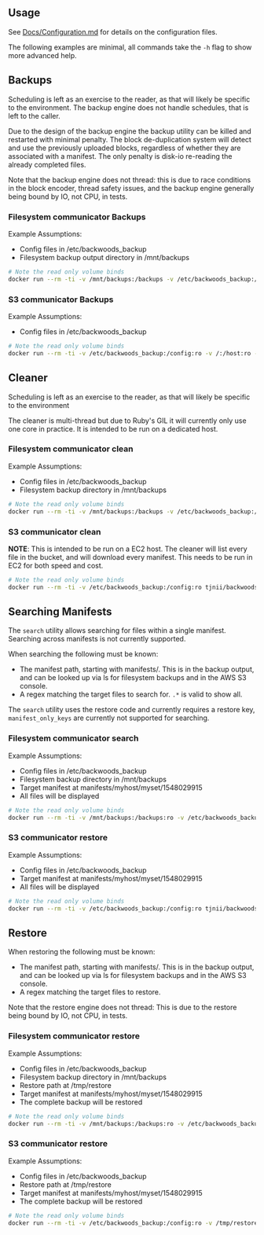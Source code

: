 Usage
-----

See [Docs/Configuration.md](Docs/Configuration.md) for details on the configuration files.

The following examples are minimal, all commands take the ```-h``` flag to show more advanced help.

Backups
-------

Scheduling is left as an exercise to the reader, as that will likely be specific to the environment.
The backup engine does not handle schedules, that is left to the caller.

Due to the design of the backup engine the backup utility can be killed and restarted with minimal penalty.
The block de-duplication system will detect and use the previously uploaded blocks, regardless of whether they are associated with a manifest.
The only penalty is disk-io re-reading the already completed files.

Note that the backup engine does not thread: this is due to race conditions in the block encoder, thread safety issues, and the backup engine generally being bound by IO, not CPU, in tests.

### Filesystem communicator Backups

Example Assumptions:
- Config files in /etc/backwoods_backup
- Filesystem backup output directory in /mnt/backups

```bash
# Note the read only volume binds
docker run --rm -ti -v /mnt/backups:/backups -v /etc/backwoods_backup:/config:ro -v /:/host:ro --tmpfs /ramdisk tjnii/backwoods-backup:latest backup -f /config/backup_config.yml
```

### S3 communicator Backups

Example Assumptions:
- Config files in /etc/backwoods_backup

```bash
# Note the read only volume binds
docker run --rm -ti -v /etc/backwoods_backup:/config:ro -v /:/host:ro --tmpfs /ramdisk tjnii/backwoods-backup:latest backup -f /config/backup_config.yml
```

Cleaner
-------

Scheduling is left as an exercise to the reader, as that will likely be specific to the environment

The cleaner is multi-thread but due to Ruby's GIL it will currently only use one core in practice.
It is intended to be run on a dedicated host.

### Filesystem communicator clean

Example Assumptions:
- Config files in /etc/backwoods_backup
- Filesystem backup directory in /mnt/backups

```bash
# Note the read only volume binds
docker run --rm -ti -v /mnt/backups:/backups -v /etc/backwoods_backup:/config:ro tjnii/backwoods-backup:latest clean -f /config/cleaner_config.yml
```

### S3 communicator clean

**NOTE**: This is intended to be run on a EC2 host.
The cleaner will list every file in the bucket, and will download every manifest.
This needs to be run in EC2 for both speed and cost.

```bash
# Note the read only volume binds
docker run --rm -ti -v /etc/backwoods_backup:/config:ro tjnii/backwoods-backup:latest clean -f /config/cleaner_config.yml
```

Searching Manifests
-------------------

The `search` utility allows searching for files within a single manifest.
Searching across manifests is not currently supported.

When searching the following must be known:

- The manifest path, starting with manifests/.  This is in the backup output, and can be looked up via ls for filesystem backups and in the AWS S3 console.
- A regex matching the target files to search for. `.*` is valid to show all.

The `search` utility uses the restore code and currently requires a restore key, `manifest_only_keys` are currently not supported for searching.

### Filesystem communicator search

Example Assumptions:
- Config files in /etc/backwoods_backup
- Filesystem backup directory in /mnt/backups
- Target manifest at manifests/myhost/myset/1548029915
- All files will be displayed

```bash
# Note the read only volume binds
docker run --rm -ti -v /mnt/backups:/backups:ro -v /etc/backwoods_backup:/config:ro tjnii/backwoods-backup:latest search -f /config/restore_config.yml -t '.*' -m manifests/myhost/myset/1548029915
```

### S3 communicator restore

Example Assumptions:
- Config files in /etc/backwoods_backup
- Target manifest at manifests/myhost/myset/1548029915
- All files will be displayed

```bash
# Note the read only volume binds
docker run --rm -ti -v /etc/backwoods_backup:/config:ro tjnii/backwoods-backup:latest search -f /config/restore_config.yml -t '.*' -m manifests/myhost/myset/1548029915
```


Restore
-------

When restoring the following must be known:

- The manifest path, starting with manifests/.  This is in the backup output, and can be looked up via ls for filesystem backups and in the AWS S3 console.
- A regex matching the target files to restore.

Note that the restore engine does not thread: This is due to the restore being bound by IO, not CPU, in tests.

### Filesystem communicator restore

Example Assumptions:
- Config files in /etc/backwoods_backup
- Filesystem backup directory in /mnt/backups
- Restore path at /tmp/restore
- Target manifest at manifests/myhost/myset/1548029915
- The complete backup will be restored

```bash
# Note the read only volume binds
docker run --rm -ti -v /mnt/backups:/backups:ro -v /etc/backwoods_backup:/config:ro -v /tmp/restore:/restore tjnii/backwoods-backup:latest restore -f /config/restore_config.yml -t '.*' -o /restore -m manifests/myhost/myset/1548029915
```

### S3 communicator restore

Example Assumptions:
- Config files in /etc/backwoods_backup
- Restore path at /tmp/restore
- Target manifest at manifests/myhost/myset/1548029915
- The complete backup will be restored

```bash
# Note the read only volume binds
docker run --rm -ti -v /etc/backwoods_backup:/config:ro -v /tmp/restore:/restore tjnii/backwoods-backup:latest restore -f /config/restore_config.yml -t '.*' -o /restore -m manifests/myhost/myset/1548029915
```
